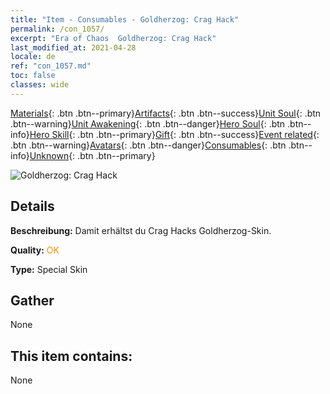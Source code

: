 ```yaml
---
title: "Item - Consumables - Goldherzog: Crag Hack"
permalink: /con_1057/
excerpt: "Era of Chaos  Goldherzog: Crag Hack"
last_modified_at: 2021-04-28
locale: de
ref: "con_1057.md"
toc: false
classes: wide
---
```

 [Materials](/ItemsDE/){: .btn .btn--primary}[Artifacts](/ItemsDE/Artifacts/){: .btn .btn--success}[Unit Soul](/ItemsDE/UnitSoul/){: .btn .btn--warning}[Unit Awakening](/ItemsDE/UnitAwakening/){: .btn .btn--danger}[Hero Soul](/ItemsDE/HeroSoul/){: .btn .btn--info}[Hero Skill](/ItemsDE/HeroSkill/){: .btn .btn--primary}[Gift](/ItemsDE/Gift/){: .btn .btn--success}[Event related](/ItemsDE/Events/){: .btn .btn--warning}[Avatars](/ItemsDE/Avatars/){: .btn .btn--danger}[Consumables](/ItemsDE/Consumables/){: .btn .btn--info}[Unknown](/ItemsDE/Unknown/){: .btn .btn--primary}

 ![Goldherzog: Crag Hack](/images/h/h_CragHack5.jpg)

## Details
 **Beschreibung:** Damit erhältst du Crag Hacks Goldherzog-Skin.

 **Quality:** <span style="color: #FF8C00">OK</span>

 **Type:** Special Skin

## Gather

  None

## This item contains:

  None

